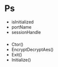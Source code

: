 # Ps

- isInitialized
- portName
- sessionHandle
###
- Ctor()
- EncryptDecryptAes()
- Exit()
- Initialize()